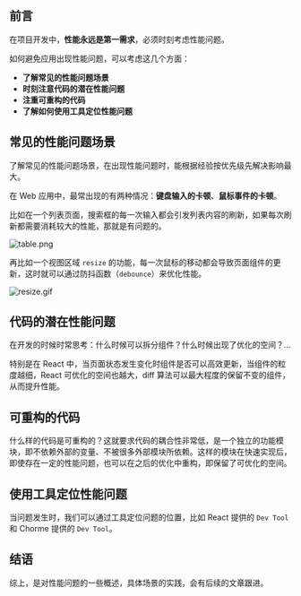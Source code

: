 ## 前言

在项目开发中，**性能永远是第一需求**，必须时刻考虑性能问题。

如何避免应用出现性能问题，可以考虑这几个方面：

- **了解常见的性能问题场景**
- **时刻注意代码的潜在性能问题**
- **注重可重构的代码**
- **了解如何使用工具定位性能问题**

## 常见的性能问题场景

了解常见的性能问题场景，在出现性能问题时，能根据经验按优先级先解决影响最大。

在 Web 应用中，最常出现的有两种情况：**键盘输入的卡顿**、**鼠标事件的卡顿**。

比如在一个列表页面，搜索框的每一次输入都会引发列表内容的刷新，如果每次刷新都需要消耗较大的性能，那就是有问题的。

![table.png](https://p1-juejin.byteimg.com/tos-cn-i-k3u1fbpfcp/f276cfbd748a49d4bd4df77aab6bafc7~tplv-k3u1fbpfcp-watermark.image)

再比如一个视图区域 `resize` 的功能，每一次鼠标的移动都会导致页面组件的更新，这时就可以通过防抖函数（`debounce`）来优化性能。

![resize.gif](https://p1-juejin.byteimg.com/tos-cn-i-k3u1fbpfcp/fd14781890504ef3a9529a55c3e1be19~tplv-k3u1fbpfcp-watermark.image)

## 代码的潜在性能问题

在开发的时候时常思考：什么时候可以拆分组件？什么时候出现了优化的空间？...

特别是在 React 中，当页面状态发生变化时组件是否可以高效更新，当组件的粒度越细，React 可优化的空间也越大，diff 算法可以最大程度的保留不变的组件，从而提升性能。

## 可重构的代码

什么样的代码是可重构的？这就要求代码的耦合性非常低，是一个独立的功能模块，即不依赖外部的变量、不被很多外部模块所依赖。这样的模块在快速实现后，即使存在一定的性能问题，也可以在之后的优化中重构，即保留了可优化的空间。

## 使用工具定位性能问题

当问题发生时，我们可以通过工具定位问题的位置，比如 React 提供的 `Dev Tool` 和 Chorme 提供的 `Dev Tool`。

## 结语

综上，是对性能问题的一些概述，具体场景的实践，会有后续的文章跟进。
